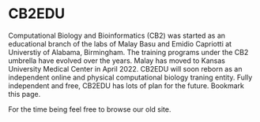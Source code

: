 # CB2EDU

Computational Biology and Bioinformatics (CB2) was started as an educational branch of the labs of Malay Basu and Emidio Capriotti at Universtiy of Alabama, Birmingham. The training programs under the CB2 umbrella have evolved over the years. Malay has moved to Kansas University Medical Center in April 2022. CB2EDU will soon reborn as an independent online and physical computational biology traning entity. Fully independent and free, CB2EDU has lots of plan for the future. Bookmark this page.

For the time being feel free to browse our old site. 
